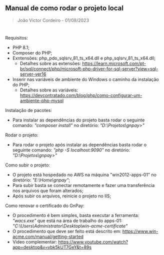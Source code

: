 ## Manual de como rodar o projeto local

> João Victor Cordeiro - 01/08/2023

#

Requisitos:

* PHP 8.1;
* Composer do PHP;
* Exntensões: php_pdo_sqlsrv_81_ts_x64.dll e php_sqlsrv_81_ts_x64.dll;
    * Detalhes sobre as extensões: https://learn.microsoft.com/pt-br/sql/connect/php/microsoft-php-driver-for-sql-server?view=sql-server-ver16
* Inserir nas variáveis de ambiente do Windows o caminho da instalação do PHP;
    * Detalhes sobre as variáveis: https://devcontratado.com/blog/php/como-configurar-um-ambiente-php-mysql

Instalação de pacotes:

* Para instalar as dependências do projeto basta rodar o seguinte comando: *"composer install"* no diretório: *"D:\Projetos\gnpay>"*

Rodar o projeto:

* Para rodar o projeto após instalar as dependências basta rodar o seguinte comando: *"php -S localhost:9090"* no diretório: *"D:\Projetos\gnpay>"*

Como subir o projeto:

* O projeto está hospedado no AWS na máquina "win2012-apps-01" no diretório: *"E:\Home\gnpay"*;
* Para subir basta se conectar remotamente e fazer uma transferência nos arquivos que foram alterados;
* Após subir os arquivos, reinicie o projeto no IIS;

Como renovar o certificado do GnPay:

* O procedimento é bem simples, basta executar a ferramenta: *"wacs.exe"* que está na área de trabalho do apps-01: *"C:\Users\Administrator\Desktop\win-acme-certificate"*
* O procedimento que deve ser feito está descrito em: https://www.win-acme.com/manual/getting-started
* Video complementar: https://www.youtube.com/watch?app=desktop&v=vbk5kUT7GeY&t=89s